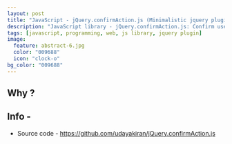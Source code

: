 ```yaml
---
layout: post
title: "JavaScript - jQuery.confirmAction.js (Minimalistic jquery plugin to confirm actions in a pretty way)"
description: "JavaScript library - jQuery.confirmAction.js: Confirm users actions in a pretty way without having to use browser confirm box / alert box."
tags: [javascript, programming, web, js library, jquery plugin]
image:
  feature: abstract-6.jpg
  color: "009688"
  icon: "clock-o"
bg_color: "009688"
---
```


## Why ?

## Info -

* Source code - <https://github.com/udayakiran/jQuery.confirmAction.js>
